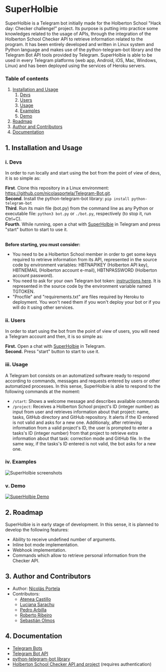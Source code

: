 # SuperHolbie

SuperHolbie is a Telegram bot initially made for the Holberton School "Hack day: Checker challenge!" project. Its purpose is putting into practice some knowledges related to the usage of APIs, through the integration of the Holberton School Checker API to retrieve information related to the program.
It has been entirely developed and written in Linux system and Python language and makes use of the python-telegram-bot library and the Telegram Bot API tools provided by Telegram. SuperHolbie is able to be used in every Telegram platforms (web app, Android, iOS, Mac, Windows, Linux) and has been deployed using the services of Heroku servers.

### Table of contents
1. [Installation and Usage](#1)
   1. [Devs](#11)
   2. [Users](#12)
   3. [Usage](#13)
   4. [Examples](#14)
   5. [Demo](#15)
2. [Roadmap](#2)
3. [Author and Contributors](#3)
4. [Documentation](#4)

## 1. Installation and Usage <a name="1"></a>

### i. Devs <a name="11"></a>
In order to run locally and start using the bot from the point of view of devs, it is so simple as:

**First**. Clone this repository in a Linux environment: https://github.com/nicolasportela/Telegram-Bot.git. \
**Second**. Install the python-telegram-bot library: `pip install python-telegram-bot`\
**Third**. Run its main file (bot\.py) from the command line as any Python or executable file: `python3 bot.py` or `./bot.py`, respectively (to stop it, run Ctrl+C).\
**Fourth**. While running, open a chat with [SuperHolbie](http://t.me/SuperHolbieBot) in Telegram and press "start" button to start to use it.

\
**Before starting, you must consider:** 
* You need to be a Holberton School member in order to get some keys required to retrieve information from its API, represented in the source code by environment variables: HBTNAPIKEY (Holberton API key), HBTNEMAIL (Holberton account e-mail), HBTNPASSWORD (Holberton account password).
* You need to ask for your own Telegram bot token: [instructions here](https://core.telegram.org/bots#creating-a-new-bot). It is represented in the source code by the environment variable named TGTOKEN.
* "Procfile" and "requirements.txt" are files required by Heroku to deployment. You won't need them if you won't deploy your bot or if you will do it using other services.

### ii. Users <a name="12"></a>
In order to start using the bot from the point of view of users, you will need a Telegram account and then, it is so simple as:

**First.** Open a chat with [SuperHolbie](http://t.me/SuperHolbieBot) in Telegram.\
**Second.** Press "start" button to start to use it.

### iii. Usage <a name="13"></a>
A Telegram bot consists on an automatized software ready to respond according to commands, messages and requests entered by users or other automatized processes. In this sense, SuperHolbie is able to respond to the following commands at the moment:

* `/start`: Shows a welcome message and describes available commands
* `/project`: Receives a Holberton School project's ID (integer number) as input from user and retrieves information about that project: name, tasks, GitHub directory and GitHub repository. It alerts if the ID entered is not valid and asks for a new one. Additionaly, after retrieving information from a valid project's ID, the user is prompted to enter a tasks's ID (integer number) from that project to retrieve extra information about that task: correction mode and GitHub file. In the same way, if the tasks's ID entered is not valid, the bot asks for a new one.

### iv. Examples <a name="14"></a>

![SuperHolbie screenshots](https://lh3.googleusercontent.com/pw/ACtC-3csAW175HlvTRJxOV3MFyRZmHWE-m06jhX3HBaf54IV49T92fWMnPui4TK5ysvJ0G3x9p3wmyxnZAJgJjQKQBnVUsOphqpfU_YsGl_eqcJwoXVndii7V_KqGmVdyUGYRSxiF8gWACsvNt7JfixQk9_1=w1154-h923-no?authuser=0)

### v. Demo <a name="15"></a>

[![SuperHolbie Demo](https://lh3.googleusercontent.com/pw/ACtC-3cdyRZxTqbf51OP1-m6qVBsvywc_JQSK9xwdJqyGfBlgrKKf3MjnyUJrtDALMuLWJqBAwFosJevWCpxEv39j4igthFYHIdzhc0Pecfd5LEwTVNbFYubvDXezfnrdhzoTkLKvN9lLiCLVgFzwjTn1Kte=w1160-h655-no?authuser=1)](https://youtu.be/x2P-HbK8G2Y "SuperHolbie Demo")

## 2. Roadmap <a name="2"></a>
SuperHolbie is in early stage of development. In this sense, it is planned to develop the following features:
* Ability to receive undefined number of arguments.
* Inline bot mode implementation.
* Webhook implementation.
* Commands which allow to retrieve personal information from the Checker API. 

## 3. Author and Contributors <a name="3"></a>
* Author: [Nicolás Portela](https://github.com/nicolasportela)
* Contributors:
  * [Atenea Castillo](https://github.com/AteCastillo)
  * [Luciana Sarachu](https://github.com/luciana-sarachu)
  * [Pedro Arbilla](https://github.com/parbilla)
  * [Roberto Ribeiro](https://github.com/ribeiro-uy)
  * [Sebastián Olmos](https://github.com/olmoshbtn)

## 4. Documentation <a name="4"></a>
* [Telegram Bots](https://core.telegram.org/bots)
* [Telegram Bot API](https://core.telegram.org/bots/api)
* [python-telegram-bot library](https://python-telegram-bot.org)
* [Holberton School Checker API and project](https://intranet.hbtn.io/projects/434) (requires authentication)

<br>